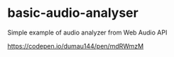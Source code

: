 # basic-audio-analyser
Simple example of audio analyzer from Web Audio API

https://codepen.io/dumau144/pen/mdRWmzM
